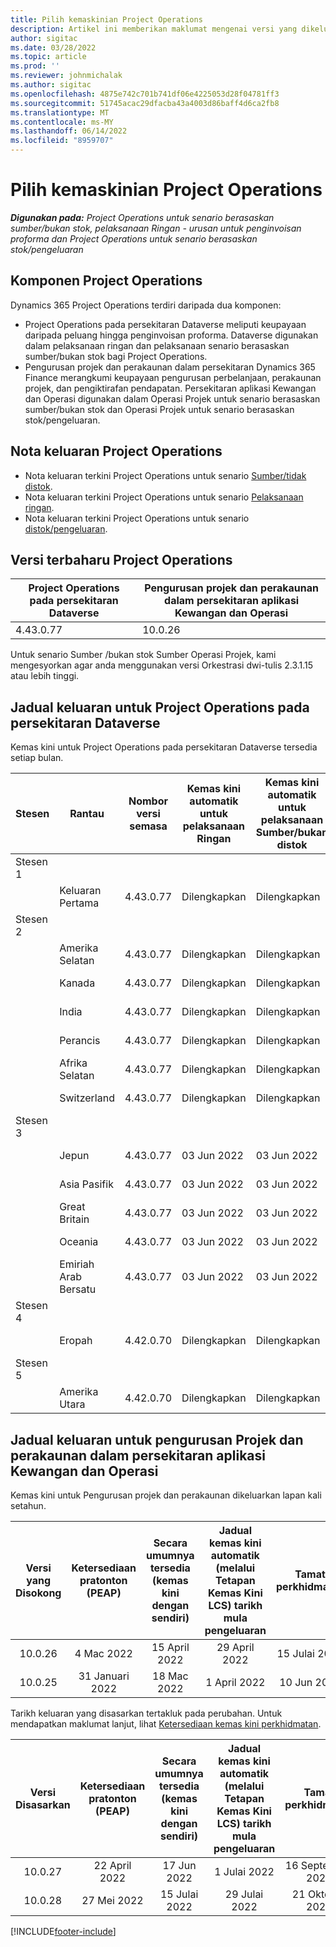 ```yaml
---
title: Pilih kemaskinian Project Operations
description: Artikel ini memberikan maklumat mengenai versi yang dikeluarkan Dynamics 365 Project Operations.
author: sigitac
ms.date: 03/28/2022
ms.topic: article
ms.prod: ''
ms.reviewer: johnmichalak
ms.author: sigitac
ms.openlocfilehash: 4875e742c701b741df06e4225053d28f04781ff3
ms.sourcegitcommit: 51745acac29dfacba43a4003d86baff4d6ca2fb8
ms.translationtype: MT
ms.contentlocale: ms-MY
ms.lasthandoff: 06/14/2022
ms.locfileid: "8959707"
---
```

# <a name="project-operations-updates"></a>Pilih kemaskinian Project Operations

_**Digunakan pada:** Project Operations untuk senario berasaskan sumber/bukan stok, pelaksanaan Ringan - urusan untuk penginvoisan proforma dan Project Operations untuk senario berasaskan stok/pengeluaran_



## <a name="project-operations-components"></a>Komponen Project Operations

Dynamics 365 Project Operations terdiri daripada dua komponen:

- Project Operations pada persekitaran Dataverse meliputi keupayaan daripada peluang hingga penginvoisan proforma. Dataverse digunakan dalam pelaksanaan ringan dan pelaksanaan senario berasaskan sumber/bukan stok bagi Project Operations.
- Pengurusan projek dan perakaunan dalam persekitaran Dynamics 365 Finance merangkumi keupayaan pengurusan perbelanjaan, perakaunan projek, dan pengiktirafan pendapatan. Persekitaran aplikasi Kewangan dan Operasi digunakan dalam Operasi Projek untuk senario berasaskan sumber/bukan stok dan Operasi Projek untuk senario berasaskan stok/pengeluaran.

## <a name="project-operations-release-notes"></a>Nota keluaran Project Operations
- Nota keluaran terkini Project Operations untuk senario [Sumber/tidak distok](whats-new-may-2022-resource-based.md).
- Nota keluaran terkini Project Operations untuk senario [Pelaksanaan ringan](../pro/whats-new/whats-new-may-2022-lite.md).
- Nota keluaran terkini Project Operations untuk senario [distok/pengeluaran](../prod-pma/whats-new/whats-new-oct-2021-stocked.md).

## <a name="project-operations-latest-version"></a>Versi terbaharu Project Operations

| Project Operations pada persekitaran Dataverse | Pengurusan projek dan perakaunan dalam persekitaran aplikasi Kewangan dan Operasi | 
| --- | --- |
| 4.43.0.77 | 10.0.26 |

Untuk senario Sumber /bukan stok Sumber Operasi Projek, kami mengesyorkan agar anda menggunakan versi Orkestrasi dwi-tulis 2.3.1.15 atau lebih tinggi.

## <a name="release-schedule-for-project-operations-on-dataverse-environment"></a>Jadual keluaran untuk Project Operations pada persekitaran Dataverse

Kemas kini untuk Project Operations pada persekitaran Dataverse tersedia setiap bulan. 

| Stesen | Rantau | Nombor versi semasa | Kemas kini automatik untuk pelaksanaan Ringan | Kemas kini automatik untuk pelaksanaan Sumber/bukan distok | Nombor versi seterusnya | Versi seterusnya tersedia secara am |
|-----------|-----------------------|-----------------|--------------------|---------------------|---------------------|---------------------|
| Stesen 1 |   &nbsp;              |    &nbsp;       | &nbsp;             |      &nbsp;         |      &nbsp;         |      &nbsp;         |
|   &nbsp;  | Keluaran Pertama         |  4.43.0.77      | Dilengkapkan           | Dilengkapkan            | TBD                 | 01 Julai 2022       |
| Stesen 2 |   &nbsp;              |    &nbsp;       | &nbsp;             |      &nbsp;         |      &nbsp;         |      &nbsp;         |
|   &nbsp;  | Amerika Selatan         |  4.43.0.77      | Dilengkapkan           | Dilengkapkan            | TBD                 | 01 Julai 2022       |
|   &nbsp;  | Kanada                |  4.43.0.77      | Dilengkapkan           | Dilengkapkan            | TBD                 | 01 Julai 2022       |
|   &nbsp;  | India                 |  4.43.0.77      | Dilengkapkan           | Dilengkapkan            | TBD                 | 01 Julai 2022       |
|   &nbsp;  | Perancis                |  4.43.0.77      | Dilengkapkan           | Dilengkapkan            | TBD                 | 01 Julai 2022       |
|   &nbsp;  | Afrika Selatan          |  4.43.0.77      | Dilengkapkan           | Dilengkapkan            | TBD                 | 01 Julai 2022       |
|   &nbsp;  | Switzerland           |  4.43.0.77      | Dilengkapkan           | Dilengkapkan            | TBD                 | 01 Julai 2022       |
| Stesen 3 |      &nbsp;           |     &nbsp;      |     &nbsp;         |      &nbsp;         |      &nbsp;         |      &nbsp;         |
|   &nbsp;  | Jepun                 |  4.43.0.77      | 03 Jun 2022      | 03 Jun 2022       | TBD                 | 08 Julai 2022       |
|   &nbsp;  | Asia Pasifik          |  4.43.0.77      | 03 Jun 2022      | 03 Jun 2022       | TBD                 | 08 Julai 2022       |
|   &nbsp;  | Great Britain         |  4.43.0.77      | 03 Jun 2022      | 03 Jun 2022       | TBD                 | 08 Julai 2022       |
|   &nbsp;  | Oceania               |  4.43.0.77      | 03 Jun 2022      | 03 Jun 2022       | TBD                 | 08 Julai 2022       |
|   &nbsp;  | Emiriah Arab Bersatu  |  4.43.0.77      | 03 Jun 2022      | 03 Jun 2022       | TBD                 | 08 Julai 2022       |
| Stesen 4 |     &nbsp;            |     &nbsp;      |     &nbsp;         |      &nbsp;         |      &nbsp;         |      &nbsp;         |
|   &nbsp;  | Eropah                |  4.42.0.70      | Dilengkapkan           | Dilengkapkan            | 4.43.0.77           | 10 Jun 2022       |
| Stesen 5 |     &nbsp;            |     &nbsp;      |     &nbsp;         |      &nbsp;         |      &nbsp;         |      &nbsp;         |
|   &nbsp;  | Amerika Utara         |  4.42.0.70      | Dilengkapkan           | Dilengkapkan            | 4.43.0.77           | 17 Jun 2022       |

## <a name="release-schedule-for-project-management-and-accounting-in-the-finance-and-operations-apps-environment"></a>Jadual keluaran untuk pengurusan Projek dan perakaunan dalam persekitaran aplikasi Kewangan dan Operasi

Kemas kini untuk Pengurusan projek dan perakaunan dikeluarkan lapan kali setahun.

|Versi yang Disokong| Ketersediaan pratonton (PEAP) | Secara umumnya tersedia (kemas kini dengan sendiri) | Jadual kemas kini automatik (melalui Tetapan Kemas Kini LCS) tarikh mula pengeluaran |   Tamat perkhidmatan   |
|:---------------:|:---------------------------:|:---------------------------------:|:--------------------------------------------------------------------:|:------------------:|
|     10.0.26     |      4 Mac 2022          |        15 April 2022             |                          29 April 2022                              | 15 Julai 2022      |
|     10.0.25     |      31 Januari 2022       |        18 Mac 2022             |                          1 April 2022                               | 10 Jun 2022      |


Tarikh keluaran yang disasarkan tertakluk pada perubahan. Untuk mendapatkan maklumat lanjut, lihat [Ketersediaan kemas kini perkhidmatan](/dynamics365/fin-ops-core/fin-ops/get-started/public-preview-releases?toc=%2fdynamics365%2ffinance%2ftoc.json).

|Versi Disasarkan | Ketersediaan pratonton (PEAP) | Secara umumnya tersedia (kemas kini dengan sendiri) | Jadual kemas kini automatik (melalui Tetapan Kemas Kini LCS) tarikh mula pengeluaran |   Tamat perkhidmatan   |
|:---------------:|:---------------------------:|:---------------------------------:|:--------------------------------------------------------------------:|:------------------:|
|     10.0.27     |      22 April 2022         |        17 Jun 2022              |                          1 Julai 2022                                | 16 September 2022 |
|     10.0.28     |      27 Mei 2022           |        15 Julai 2022              |                          29 Julai 2022                               | 21 Oktober 2022   |

[!INCLUDE[footer-include](../includes/footer-banner.md)]
